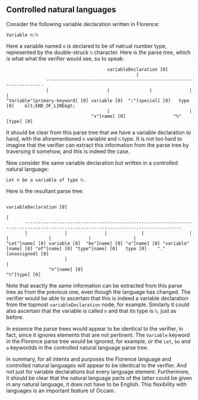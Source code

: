 ## Controlled natural languages

Consider the following variable declaration written in Florence:

```
Variable n:ℕ
```

Here a variable named `n` is declared to be of natrual number type, represented by the double-struck `ℕ` character.
Here is the parse tree, which is what what the verifier would see, so to speak:

```
                                      variableDeclaration [0]                             
                                                 |                                        
               ---------------------------------------------------------------------
               |                      |               |              |             |      
"Variable"[primary-keyword] [0] variable [0]  ":"[special] [0]   type [0]    &lt;END_OF_LINE&gt;
                                      |                              |                    
                                "x"[name] [0]                  "ℕ"[type] [0]              
```

It should be clear from this parse tree that we have a variable declaration to hand, with the aforementioned `n` variable and `ℕ` type.
It is not too hard to imagine that the verifier can extract this information from the parse tree by traversing it somehow, and this is indeed the case.

Now consider the same variable declaration but written in a controlled natural language:

```
Let n be a variable of type ℕ.
```

Here is the resultant parse tree:

```
                                                            variableDeclaration [0]                                                              
                                                                       |                                                                         
       ---------------------------------------------------------------------------------------------------------------------------------
       |              |              |             |                 |                 |               |              |                |         
"Let"[name] [0] variable [0]  "be"[name] [0] "a"[name] [0] "variable"[name] [0] "of"[name] [0] "type"[name] [0]   type [0]    "."[unassigned] [0]
                      |                                                                                               |                          
                "n"[name] [0]                                                                                   "ℕ"[type] [0]                    
```

Note that exactly the same information can be extracted from this parse tree as from the previous one, even though the language has changed.
The verifier would be able to ascertain that this is indeed a variable declaration from the topmost `variableDeclaration` node, for example.
Similarly it could also ascertain that the variable is called `n` and that its type is `ℕ`, just as before.

In essence the parse trees would appear to be identical to the verifier, in fact, since it ignores elements that are not pertinent.
The `Variable` keyword in the Florence parse tree would be ignored, for example, or the `Let`, `be` and `a` keywordds in the controlled natural language parse tree.

In summary, for all intents and purposes the Florence language and controlled natural languages will appear to be identical to the verifier.
And not just for variable declarations but every language element.
Furthermore, it should be clear that the natural language parts of the latter could be given in any natural language, it does not have to be English.
This flexibility with languages is an important feature of Occam.
